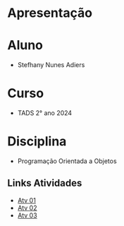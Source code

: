 # Apresentação 

# Aluno 

* Stefhany Nunes Adiers

# Curso 

* TADS 2° ano 2024

# Disciplina 
* Programação Orientada a Objetos

## Links Atividades
* [Atv 01](https://github.com/SNunesA/2024TADS-POO/blob/main/Atividades/Atv01/notebook/Atv01.ipynb)
* [Atv 02](https://github.com/SNunesA/2024TADS-POO/blob/main/Atividades/Atv02/notebook/Atv02.ipynb)
* [Atv 03](https://github.com/SNunesA/2024TADS-POO/blob/main/Atividades/Atv03/notebook/Atv03.ipynb)